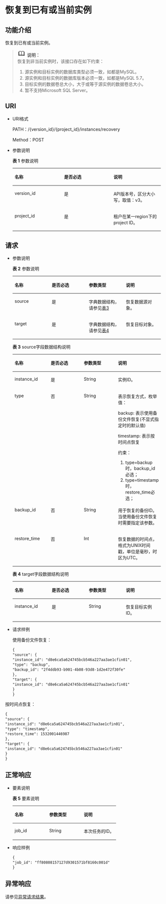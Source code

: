 # 恢复到已有或当前实例<a name="rds_09_0009"></a>

## 功能介绍<a name="section117711820496"></a>

恢复到已有或当前实例。

>![](public_sys-resources/icon-note.gif) **说明：**   
>恢复到非当前实例时，该接口存在如下约束：  
>1.  源实例和目标实例的数据库类型必须一致，如都是MySQL。  
>2.  源实例和目标实例的数据库版本必须一致，如都是MySQL 5.7。  
>3.  目标实例的数据卷总大小，大于或等于源实例的数据卷总大小。  
>4.  暂不支持Microsoft SQL Server。  

## URI<a name="section12081471012"></a>

-   URI格式

    PATH：/\{version\_id\}/\{project\_id\}/instances/recovery

    Method：POST

-   参数说明

    **表 1**  参数说明

    <a name="table65777232"></a>
    <table><thead align="left"><tr id="row46529701"><th class="cellrowborder" valign="top" width="33.33333333333333%" id="mcps1.2.4.1.1"><p id="p10809459"><a name="p10809459"></a><a name="p10809459"></a>名称</p>
    </th>
    <th class="cellrowborder" valign="top" width="33.33333333333333%" id="mcps1.2.4.1.2"><p id="p3150961"><a name="p3150961"></a><a name="p3150961"></a>是否必选</p>
    </th>
    <th class="cellrowborder" valign="top" width="33.33333333333333%" id="mcps1.2.4.1.3"><p id="p53901255"><a name="p53901255"></a><a name="p53901255"></a>说明</p>
    </th>
    </tr>
    </thead>
    <tbody><tr id="row27827961145955"><td class="cellrowborder" valign="top" width="33.33333333333333%" headers="mcps1.2.4.1.1 "><p id="p184490251502"><a name="p184490251502"></a><a name="p184490251502"></a>version_id</p>
    </td>
    <td class="cellrowborder" valign="top" width="33.33333333333333%" headers="mcps1.2.4.1.2 "><p id="p179760341502"><a name="p179760341502"></a><a name="p179760341502"></a>是</p>
    </td>
    <td class="cellrowborder" valign="top" width="33.33333333333333%" headers="mcps1.2.4.1.3 "><p id="p467726811502"><a name="p467726811502"></a><a name="p467726811502"></a>API版本号，区分大小写，取值：v3。</p>
    </td>
    </tr>
    <tr id="row3925534"><td class="cellrowborder" valign="top" width="33.33333333333333%" headers="mcps1.2.4.1.1 "><p id="p49532829"><a name="p49532829"></a><a name="p49532829"></a>project_id</p>
    </td>
    <td class="cellrowborder" valign="top" width="33.33333333333333%" headers="mcps1.2.4.1.2 "><p id="p52736237"><a name="p52736237"></a><a name="p52736237"></a>是</p>
    </td>
    <td class="cellrowborder" valign="top" width="33.33333333333333%" headers="mcps1.2.4.1.3 "><p id="p43776822"><a name="p43776822"></a><a name="p43776822"></a>租户在某一region下的project ID。</p>
    </td>
    </tr>
    </tbody>
    </table>


## 请求<a name="section420839121019"></a>

-   参数说明

    **表 2**  参数说明

    <a name="table202301459171110"></a>
    <table><thead align="left"><tr id="row823025911111"><th class="cellrowborder" valign="top" width="25%" id="mcps1.2.5.1.1"><p id="p17490046"><a name="p17490046"></a><a name="p17490046"></a>名称</p>
    </th>
    <th class="cellrowborder" valign="top" width="25%" id="mcps1.2.5.1.2"><p id="p7407659"><a name="p7407659"></a><a name="p7407659"></a>是否必选</p>
    </th>
    <th class="cellrowborder" valign="top" width="25%" id="mcps1.2.5.1.3"><p id="p63149496"><a name="p63149496"></a><a name="p63149496"></a>参数类型</p>
    </th>
    <th class="cellrowborder" valign="top" width="25%" id="mcps1.2.5.1.4"><p id="p14835533"><a name="p14835533"></a><a name="p14835533"></a>说明</p>
    </th>
    </tr>
    </thead>
    <tbody><tr id="row2230759191118"><td class="cellrowborder" valign="top" width="25%" headers="mcps1.2.5.1.1 "><p id="p4230195918114"><a name="p4230195918114"></a><a name="p4230195918114"></a>source</p>
    </td>
    <td class="cellrowborder" valign="top" width="25%" headers="mcps1.2.5.1.2 "><p id="p6230185941112"><a name="p6230185941112"></a><a name="p6230185941112"></a>是</p>
    </td>
    <td class="cellrowborder" valign="top" width="25%" headers="mcps1.2.5.1.3 "><p id="p10230155931112"><a name="p10230155931112"></a><a name="p10230155931112"></a>字典数据结构，请参见<a href="#table15343138128">表3</a></p>
    </td>
    <td class="cellrowborder" valign="top" width="25%" headers="mcps1.2.5.1.4 "><p id="p02307591119"><a name="p02307591119"></a><a name="p02307591119"></a>恢复数据源对象。</p>
    </td>
    </tr>
    <tr id="row112306593118"><td class="cellrowborder" valign="top" width="25%" headers="mcps1.2.5.1.1 "><p id="p8230105941111"><a name="p8230105941111"></a><a name="p8230105941111"></a>target</p>
    </td>
    <td class="cellrowborder" valign="top" width="25%" headers="mcps1.2.5.1.2 "><p id="p92301659121111"><a name="p92301659121111"></a><a name="p92301659121111"></a>是</p>
    </td>
    <td class="cellrowborder" valign="top" width="25%" headers="mcps1.2.5.1.3 "><p id="p7230175920117"><a name="p7230175920117"></a><a name="p7230175920117"></a>字典数据结构，请参见<a href="#table13185192412159">表4</a></p>
    </td>
    <td class="cellrowborder" valign="top" width="25%" headers="mcps1.2.5.1.4 "><p id="p123113599116"><a name="p123113599116"></a><a name="p123113599116"></a>恢复目标对象。</p>
    </td>
    </tr>
    </tbody>
    </table>

    **表 3**  source字段数据结构说明

    <a name="table15343138128"></a>
    <table><thead align="left"><tr id="row53891320125"><th class="cellrowborder" valign="top" width="25%" id="mcps1.2.5.1.1"><p id="p103841361219"><a name="p103841361219"></a><a name="p103841361219"></a>名称</p>
    </th>
    <th class="cellrowborder" valign="top" width="25%" id="mcps1.2.5.1.2"><p id="p14391313121214"><a name="p14391313121214"></a><a name="p14391313121214"></a>是否必选</p>
    </th>
    <th class="cellrowborder" valign="top" width="25%" id="mcps1.2.5.1.3"><p id="p44051314123"><a name="p44051314123"></a><a name="p44051314123"></a>参数类型</p>
    </th>
    <th class="cellrowborder" valign="top" width="25%" id="mcps1.2.5.1.4"><p id="p2414137127"><a name="p2414137127"></a><a name="p2414137127"></a>说明</p>
    </th>
    </tr>
    </thead>
    <tbody><tr id="row2421813191218"><td class="cellrowborder" valign="top" width="25%" headers="mcps1.2.5.1.1 "><p id="p13264155191218"><a name="p13264155191218"></a><a name="p13264155191218"></a>instance_id</p>
    </td>
    <td class="cellrowborder" valign="top" width="25%" headers="mcps1.2.5.1.2 "><p id="p2265855161214"><a name="p2265855161214"></a><a name="p2265855161214"></a>是</p>
    </td>
    <td class="cellrowborder" valign="top" width="25%" headers="mcps1.2.5.1.3 "><p id="p1626555516125"><a name="p1626555516125"></a><a name="p1626555516125"></a>String</p>
    </td>
    <td class="cellrowborder" valign="top" width="25%" headers="mcps1.2.5.1.4 "><p id="p02661255101216"><a name="p02661255101216"></a><a name="p02661255101216"></a>实例ID。</p>
    </td>
    </tr>
    <tr id="row85749514384"><td class="cellrowborder" valign="top" width="25%" headers="mcps1.2.5.1.1 "><p id="p1953065318318"><a name="p1953065318318"></a><a name="p1953065318318"></a>type</p>
    </td>
    <td class="cellrowborder" valign="top" width="25%" headers="mcps1.2.5.1.2 "><p id="p65301153103119"><a name="p65301153103119"></a><a name="p65301153103119"></a>否</p>
    </td>
    <td class="cellrowborder" valign="top" width="25%" headers="mcps1.2.5.1.3 "><p id="p753012532312"><a name="p753012532312"></a><a name="p753012532312"></a>String</p>
    </td>
    <td class="cellrowborder" valign="top" width="25%" headers="mcps1.2.5.1.4 "><p id="p1530205312316"><a name="p1530205312316"></a><a name="p1530205312316"></a>表示恢复方式，枚举值：</p>
    <p id="p1893134743219"><a name="p1893134743219"></a><a name="p1893134743219"></a>backup: 表示使用备份文件恢复(不显式指定时的默认值)</p>
    <p id="p119641621113315"><a name="p119641621113315"></a><a name="p119641621113315"></a>timestamp: 表示按时间点恢复</p>
    <p id="p129119347334"><a name="p129119347334"></a><a name="p129119347334"></a>约束：</p>
    <a name="ol20752124263310"></a><a name="ol20752124263310"></a><ol id="ol20752124263310"><li>type=backup时，backup_id必选；</li><li>type=timestamp时，restore_time必选；</li></ol>
    </td>
    </tr>
    <tr id="row1246181331215"><td class="cellrowborder" valign="top" width="25%" headers="mcps1.2.5.1.1 "><p id="p5479131120"><a name="p5479131120"></a><a name="p5479131120"></a>backup_id</p>
    </td>
    <td class="cellrowborder" valign="top" width="25%" headers="mcps1.2.5.1.2 "><p id="p164741341214"><a name="p164741341214"></a><a name="p164741341214"></a>否</p>
    </td>
    <td class="cellrowborder" valign="top" width="25%" headers="mcps1.2.5.1.3 "><p id="p148131319124"><a name="p148131319124"></a><a name="p148131319124"></a>String</p>
    </td>
    <td class="cellrowborder" valign="top" width="25%" headers="mcps1.2.5.1.4 "><p id="p104915134120"><a name="p104915134120"></a><a name="p104915134120"></a>用于恢复的备份ID。当使用备份文件恢复时需要指定该参数。</p>
    </td>
    </tr>
    <tr id="row149971720381"><td class="cellrowborder" valign="top" width="25%" headers="mcps1.2.5.1.1 "><p id="p1876020715326"><a name="p1876020715326"></a><a name="p1876020715326"></a>restore_time</p>
    </td>
    <td class="cellrowborder" valign="top" width="25%" headers="mcps1.2.5.1.2 "><p id="p167604743213"><a name="p167604743213"></a><a name="p167604743213"></a>否</p>
    </td>
    <td class="cellrowborder" valign="top" width="25%" headers="mcps1.2.5.1.3 "><p id="p1976018715320"><a name="p1976018715320"></a><a name="p1976018715320"></a>Int</p>
    </td>
    <td class="cellrowborder" valign="top" width="25%" headers="mcps1.2.5.1.4 "><p id="p147606715321"><a name="p147606715321"></a><a name="p147606715321"></a>恢复数据的时间点，格式为UNIX时间戳，单位是毫秒，时区为UTC。</p>
    </td>
    </tr>
    </tbody>
    </table>

    **表 4**  target字段数据结构说明

    <a name="table13185192412159"></a>
    <table><thead align="left"><tr id="row13189624131514"><th class="cellrowborder" valign="top" width="25%" id="mcps1.2.5.1.1"><p id="p1191122441517"><a name="p1191122441517"></a><a name="p1191122441517"></a>名称</p>
    </th>
    <th class="cellrowborder" valign="top" width="25%" id="mcps1.2.5.1.2"><p id="p1192132416156"><a name="p1192132416156"></a><a name="p1192132416156"></a>是否必选</p>
    </th>
    <th class="cellrowborder" valign="top" width="25%" id="mcps1.2.5.1.3"><p id="p8193152420154"><a name="p8193152420154"></a><a name="p8193152420154"></a>参数类型</p>
    </th>
    <th class="cellrowborder" valign="top" width="25%" id="mcps1.2.5.1.4"><p id="p16195112415153"><a name="p16195112415153"></a><a name="p16195112415153"></a>说明</p>
    </th>
    </tr>
    </thead>
    <tbody><tr id="row17195102481518"><td class="cellrowborder" valign="top" width="25%" headers="mcps1.2.5.1.1 "><p id="p4195224181513"><a name="p4195224181513"></a><a name="p4195224181513"></a>instance_id</p>
    </td>
    <td class="cellrowborder" valign="top" width="25%" headers="mcps1.2.5.1.2 "><p id="p5196162491515"><a name="p5196162491515"></a><a name="p5196162491515"></a>是</p>
    </td>
    <td class="cellrowborder" valign="top" width="25%" headers="mcps1.2.5.1.3 "><p id="p719812247154"><a name="p719812247154"></a><a name="p719812247154"></a>String</p>
    </td>
    <td class="cellrowborder" valign="top" width="25%" headers="mcps1.2.5.1.4 "><p id="p71982245158"><a name="p71982245158"></a><a name="p71982245158"></a>恢复目标实例ID。</p>
    </td>
    </tr>
    </tbody>
    </table>

-   请求样例

    使用备份文件恢复：

    ```
    {
    "source": {
    "instance_id": "d8e6ca5a624745bcb546a227aa3ae1cfin01",
    "type": "backup",
    "backup_id": "2f4ddb93-b901-4b08-93d8-1d2e472f30fe"
    },
    "target": {
    "instance_id": "d8e6ca5a624745bcb546a227aa3ae1cfin01"
    }
    }
    ```


按时间点恢复：

```
{
"source": {
"instance_id": "d8e6ca5a624745bcb546a227aa3ae1cfin01",
"type": "timestamp",
"restore_time": 1532001446987
},
"target": {
"instance_id": "d8e6ca5a624745bcb546a227aa3ae1cfin01"
}
}
```

## 正常响应<a name="section1229512143106"></a>

-   要素说明

    **表 5**  要素说明

    <a name="table68261136172016"></a>
    <table><thead align="left"><tr id="row17826143612201"><th class="cellrowborder" valign="top" width="33.33333333333333%" id="mcps1.2.4.1.1"><p id="p163303524208"><a name="p163303524208"></a><a name="p163303524208"></a>名称</p>
    </th>
    <th class="cellrowborder" valign="top" width="33.33333333333333%" id="mcps1.2.4.1.2"><p id="p1133119521209"><a name="p1133119521209"></a><a name="p1133119521209"></a>参数类型</p>
    </th>
    <th class="cellrowborder" valign="top" width="33.33333333333333%" id="mcps1.2.4.1.3"><p id="p23321252122014"><a name="p23321252122014"></a><a name="p23321252122014"></a>说明</p>
    </th>
    </tr>
    </thead>
    <tbody><tr id="row17826183612020"><td class="cellrowborder" valign="top" width="33.33333333333333%" headers="mcps1.2.4.1.1 "><p id="p5826143617203"><a name="p5826143617203"></a><a name="p5826143617203"></a>job_id</p>
    </td>
    <td class="cellrowborder" valign="top" width="33.33333333333333%" headers="mcps1.2.4.1.2 "><p id="p3826236182018"><a name="p3826236182018"></a><a name="p3826236182018"></a>String</p>
    </td>
    <td class="cellrowborder" valign="top" width="33.33333333333333%" headers="mcps1.2.4.1.3 "><p id="p48266368201"><a name="p48266368201"></a><a name="p48266368201"></a>本次任务的ID。</p>
    </td>
    </tr>
    </tbody>
    </table>

-   响应样例

    ```
    {
    "job_id": "ff80808157127d9301571bf8160c001d"
    }
    ```


## 异常响应<a name="section19828101921020"></a>

请参见[异常请求结果](异常请求结果.md)。

